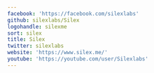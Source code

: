 ```yaml
---
facebook: 'https://facebook.com/silexlabs'
github: silexlabs/Silex
logohandle: silexme
sort: silex
title: Silex
twitter: silexlabs
website: 'https://www.silex.me/'
youtube: 'https://youtube.com/user/Silexlabs'
---
```

